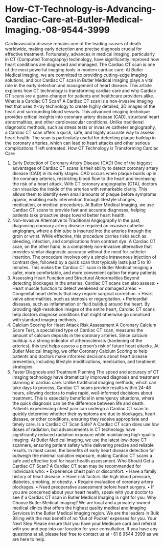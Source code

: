# How-CT-Technology-is-Advancing-Cardiac-Care-at-Butler-Medical-Imaging.-08-9544-3999
Cardiovascular disease remains one of the leading causes of death worldwide, making early detection and precise diagnosis crucial for effective treatment. Fortunately, advances in medical imaging, particularly in CT (Computed Tomography) technology, have significantly improved how heart conditions are diagnosed and managed. The Cardiac CT scan is one of the most powerful imaging tools in modern cardiac care.
At Butler Medical Imaging, we are committed to providing cutting-edge imaging solutions, and our Cardiac CT scan in Butler Medical Imaging plays a vital role in the early detection and management of heart disease. This article explores how CT technology is transforming cardiac care and why Cardiac CT scans are a game-changer for patients and healthcare providers alike.
What is a Cardiac CT Scan?
A Cardiac CT scan is a non-invasive imaging test that uses X-ray technology to create highly detailed, 3D images of the heart and surrounding blood vessels. This advanced imaging technique provides critical insights into coronary artery disease (CAD), structural heart abnormalities, and other cardiovascular conditions.
Unlike traditional diagnostic methods, such as stress tests or invasive catheter angiography, a Cardiac CT scan offers a quick, safe, and highly accurate way to assess heart health. The scan is particularly useful for detecting plaque buildup in the coronary arteries, which can lead to heart attacks and other serious complications if left untreated.
How CT Technology is Transforming Cardiac Care
1. Early Detection of Coronary Artery Disease (CAD)
One of the biggest advantages of Cardiac CT scans is their ability to detect coronary artery disease (CAD) in its early stages. CAD occurs when plaque builds up in the coronary arteries, restricting blood flow to the heart and increasing the risk of a heart attack.
With CT coronary angiography (CTA), doctors can visualize the inside of the arteries with remarkable clarity. This allows them to identify even small amounts of plaque before symptoms appear, enabling early intervention through lifestyle changes, medication, or medical procedures.
At Butler Medical Imaging, we use Cardiac CT scans to provide fast and accurate diagnoses, helping patients take proactive steps toward better heart health.
2. Non-Invasive Alternative to Traditional Angiography
In the past, diagnosing coronary artery disease required an invasive catheter angiogram, where a thin tube is inserted into the arteries through the groin or wrist. While effective, this procedure carries risks such as bleeding, infection, and complications from contrast dye.
A Cardiac CT scan, on the other hand, is a completely non-invasive alternative that provides similar diagnostic accuracy without the need for catheter insertion. The procedure involves only a simple intravenous injection of contrast dye, followed by a quick scan that typically lasts just 5 to 10 minutes.
This makes the Cardiac CT scan in Butler Medical Imaging a safer, more comfortable, and more convenient option for many patients.
3. Assessing Heart Function and Structural Abnormalities
Beyond detecting blockages in the arteries, Cardiac CT scans can also assess:
•	Heart muscle function to detect weakened or damaged areas.
•	Congenital heart defects that may require surgical correction.
•	Heart valve abnormalities, such as stenosis or regurgitation.
•	Pericardial diseases, such as inflammation or fluid buildup around the heart.
By providing high-resolution images of the entire heart, Cardiac CT scans help doctors diagnose conditions that might otherwise go unnoticed with standard imaging methods.
4. Calcium Scoring for Heart Attack Risk Assessment
A Coronary Calcium Score Test, a specialized type of Cardiac CT scan, measures the amount of calcium deposits in the coronary arteries. Since calcium buildup is a strong indicator of atherosclerosis (hardening of the arteries), this test helps assess a person’s risk of future heart attacks.
At Butler Medical Imaging, we offer Coronary Calcium Scoring to help patients and doctors make informed decisions about heart disease prevention, including lifestyle modifications, medication, and treatment strategies.
5. Faster Diagnosis and Treatment Planning
The speed and accuracy of CT imaging technology have dramatically improved diagnosis and treatment planning in cardiac care. Unlike traditional imaging methods, which can take days to process, Cardiac CT scans provide results within 24-48 hours, allowing doctors to make rapid, well-informed decisions about treatment.
This is especially beneficial in emergency situations, where the quick diagnosis can be the difference between life and death. Patients experiencing chest pain can undergo a Cardiac CT scan to quickly determine whether their symptoms are due to blockages, heart disease, or other conditions, ensuring they receive appropriate and timely care.
Is a Cardiac CT Scan Safe?
A Cardiac CT scan does use low doses of radiation, but advancements in CT technology have significantly reduced radiation exposure while maintaining high-quality imaging. At Butler Medical Imaging, we use the latest low-dose CT scanners, ensuring patient safety while delivering precise and reliable results.
In most cases, the benefits of early heart disease detection far outweigh the minimal radiation exposure, making Cardiac CT scans a safe and effective tool for heart health assessment.
Who Should Get a Cardiac CT Scan?
A Cardiac CT scan may be recommended for individuals who:
•	Experience chest pain or discomfort.
•	Have a family history of heart disease.
•	Have risk factors like high blood pressure, diabetes, smoking, or obesity.
•	Require evaluation of coronary artery blockages.
•	Need preoperative assessment before heart surgery.
•	If you are concerned about your heart health, speak with your doctor to see if a Cardiac CT scan in Butler Medical Imaging is right for you.
Why Choose Butler Medical Imaging?
We are local and a privately-owned medical clinics that offers the highest quality medical and Imaging Services in the Butler Medical Imaging region. We are the leaders in Bulk Billing with the real benefit of no ‘Out of Pocket’ expenses for you.
Your Next Step
Please ensure that you have your Medicare card and referral with you and pop into our location for your consultation. If you have any questions at all, please feel free to contact us at +61 8 9544 3999 as we are here to help.

